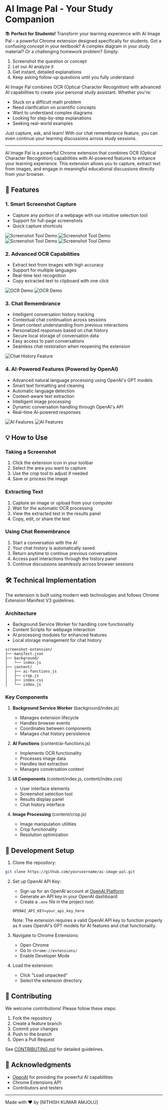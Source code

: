 # AI Image Pal - Your Study Companion

📚 **Perfect for Students!**
Transform your learning experience with AI Image Pal - a powerful Chrome extension designed specifically for students. Got a confusing concept in your textbook? A complex diagram in your study material? Or a challenging homework problem? Simply:
1. Screenshot the question or concept
2. Let our AI analyze it
3. Get instant, detailed explanations
4. Keep asking follow-up questions until you fully understand

AI Image Pal combines OCR (Optical Character Recognition) with advanced AI capabilities to create your personal study assistant. Whether you're:
- Stuck on a difficult math problem
- Need clarification on scientific concepts
- Want to understand complex diagrams
- Looking for step-by-step explanations
- Seeking real-world examples

Just capture, ask, and learn! With our chat remembrance feature, you can even continue your learning discussions across study sessions.

---

AI Image Pal is a powerful Chrome extension that combines OCR (Optical Character Recognition) capabilities with AI-powered features to enhance your learning experience. This extension allows you to capture, extract text from images, and engage in meaningful educational discussions directly from your browser.

## 🌟 Features

### 1. Smart Screenshot Capture
- Capture any portion of a webpage with our intuitive selection tool
- Support for full-page screenshots
- Quick capture shortcuts

![Screenshot Tool Demo](https://raw.githubusercontent.com/NithishKumarAmjolu/AI-IMAGE-PAL/refs/heads/main/pics/screenshot.png)
![Screenshot Tool Demo](https://raw.githubusercontent.com/NithishKumarAmjolu/AI-IMAGE-PAL/refs/heads/main/pics/prompt%20page.png)
![Screenshot Tool Demo](https://raw.githubusercontent.com/NithishKumarAmjolu/AI-IMAGE-PAL/refs/heads/main/pics/Screenshot%20(42).png)
![Screenshot Tool Demo](https://raw.githubusercontent.com/NithishKumarAmjolu/AI-IMAGE-PAL/refs/heads/main/pics/Screenshot%20(43).png)

### 2. Advanced OCR Capabilities
- Extract text from images with high accuracy
- Support for multiple languages
- Real-time text recognition
- Copy extracted text to clipboard with one click

![OCR Demo](https://raw.githubusercontent.com/NithishKumarAmjolu/AI-IMAGE-PAL/refs/heads/main/pics/1.png)
![OCR Demo](https://raw.githubusercontent.com/NithishKumarAmjolu/AI-IMAGE-PAL/refs/heads/main/pics/ocr.png)

### 3. Chat Remembrance
- Intelligent conversation history tracking
- Contextual chat continuation across sessions
- Smart context understanding from previous interactions
- Personalized responses based on chat history
- Secure local storage of conversation data
- Easy access to past conversations
- Seamless chat restoration when reopening the extension

![Chat History Feature](https://raw.githubusercontent.com/NithishKumarAmjolu/AI-IMAGE-PAL/refs/heads/main/pics/concatenate%20msgs.png)

### 4. AI-Powered Features (Powered by OpenAI)
- Advanced natural language processing using OpenAI's GPT models
- Smart text formatting and cleaning
- Automatic language detection
- Context-aware text extraction
- Intelligent image processing
- Dynamic conversation handling through OpenAI's API
- Real-time AI-powered responses

![AI Features](https://raw.githubusercontent.com/NithishKumarAmjolu/AI-IMAGE-PAL/refs/heads/main/pics/Screenshot%20(45).png)
![AI Features](https://raw.githubusercontent.com/NithishKumarAmjolu/AI-IMAGE-PAL/refs/heads/main/pics/Screenshot%20(44).png)

## 💡 How to Use

### Taking a Screenshot
1. Click the extension icon in your toolbar
2. Select the area you want to capture
3. Use the crop tool to adjust if needed
4. Save or process the image

### Extracting Text
1. Capture an image or upload from your computer
2. Wait for the automatic OCR processing
3. View the extracted text in the results panel
4. Copy, edit, or share the text

### Using Chat Remembrance
1. Start a conversation with the AI
2. Your chat history is automatically saved
3. Return anytime to continue previous conversations
4. Access past interactions through the history panel
5. Continue discussions seamlessly across browser sessions

## 🛠️ Technical Implementation

The extension is built using modern web technologies and follows Chrome Extension Manifest V3 guidelines.

### Architecture
- Background Service Worker for handling core functionality
- Content Scripts for webpage interaction
- AI processing modules for enhanced features
- Local storage management for chat history

```
screenshot-extension/
├── manifest.json
├── background/
│   └── index.js
├── content/
│   ├── ai-functions.js
│   ├── crop.js
│   ├── index.css
│   └── index.js
```
### Key Components
1. **Background Service Worker** (background/index.js)
   - Manages extension lifecycle
   - Handles browser events
   - Coordinates between components
   - Manages chat history persistence

2. **AI Functions** (content/ai-functions.js)
   - Implements OCR functionality
   - Processes image data
   - Handles text extraction
   - Manages conversation context

3. **UI Components** (content/index.js, content/index.css)
   - User interface elements
   - Screenshot selection tool
   - Results display panel
   - Chat history interface

4. **Image Processing** (content/crop.js)
   - Image manipulation utilities
   - Crop functionality
   - Resolution optimization

## 🔧 Development Setup

1. Clone the repository:
```bash
git clone https://github.com/yourusername/ai-image-pal.git
```

2. Set up OpenAI API Key:
   - Sign up for an OpenAI account at [OpenAI Platform](https://platform.openai.com)
   - Generate an API key in your OpenAI dashboard
   - Create a `.env` file in the project root:
   ```
   OPENAI_API_KEY=your_api_key_here
   ```
   Note: The extension requires a valid OpenAI API key to function properly as it uses OpenAI's GPT models for AI features and chat functionality.

3. Navigate to Chrome Extensions:
   - Open Chrome
   - Go to `chrome://extensions/`
   - Enable Developer Mode

3. Load the extension:
   - Click "Load unpacked"
   - Select the extension directory

## 🤝 Contributing

We welcome contributions! Please follow these steps:

1. Fork the repository
2. Create a feature branch
3. Commit your changes
4. Push to the branch
5. Open a Pull Request

See [CONTRIBUTING.md](CONTRIBUTING.md) for detailed guidelines.


## 🙏 Acknowledgments

- [OpenAI](https://openai.com) for providing the powerful AI capabilities
- Chrome Extensions API
- Contributors and testers

---

Made with ❤️ by [NITHISH KUMAR AMJOLU]
